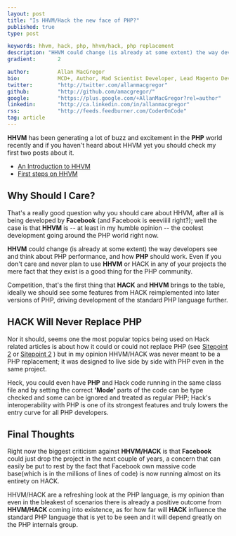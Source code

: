 ```yaml
---
layout: post
title: "Is HHVM/Hack the new face of PHP?"
published: true
type: post

keywords: hhvm, hack, php, hhvm/hack, php replacement
description: "HHVM could change (is already at some extent) the way developers see and think about PHP performance, and how PHP should work. Even if you don't care and never plan to use HHVM or HACK in any of your projects the mere fact that they exist is a good thing for the PHP community."
gradient: 		2

author: 		Allan MacGregor
bio: 			MCD+, Author, Mad Scientist Developer, Lead Magento Developer @demacmedia.
twitter: 		"http://twitter.com/allanmacgregor"
github: 		"http://github.com/amacgregor/"
google: 		"https://plus.google.com/+AllanMacGregor?rel=author"
linkedin: 		"http://ca.linkedin.com/in/allanmacgregor"
rss: 			"http://feeds.feedburner.com/CoderOnCode"
tag: article
---
```


**HHVM** has been generating a lot of buzz and excitement in the **PHP** world recently and if you haven't heard about HHVM yet you should check my first two posts about it.

- [An Introduction to HHVM](http://coderoncode.com/2013/07/24/introduction-hhvm.html)
- [First steps on HHVM](http://coderoncode.com/2013/07/24/introduction-hhvm.html)




## Why Should I Care?

That's a really good question why you should care about HHVM, after all is being developed by **Facebook** (and Facebook is eeeviiiil right?); well the case is that **HHVM** is -- at least in my humble opinion -- the coolest development going around the PHP world right now.

**HHVM** could change (is already at some extent) the way developers see and think about PHP performance, and how **PHP** should work. Even if you don't care and never plan to use **HHVM** or HACK in any of your projects the mere fact that they exist is a good thing for the PHP community.

Competition, that's the first thing that **HACK** and **HHVM** brings to the table, ideally we should see some features from HACK reimplemented into later versions of PHP, driving development of the standard PHP language further.

## HACK Will Never Replace PHP

Nor it should, seems one the most popular topics being used on Hack related articles is about how it could or could not replace PHP (see [Sitepoint 2](http://www.sitepoint.com/look-hack-php-replacement-hhvm/) or [Sitepoint 2](http://www.sitepoint.com/hhvm-hack-part-1/) ) but in my opinion HHVM/HACK was never meant to be a PHP replacement; it was designed to live side by side with PHP even in the same project.

Heck, you could even have **PHP** and Hack code running in the same class file and by setting the correct **'Mode'** parts of the code can be type checked and some can be ignored and treated as regular PHP; Hack's interoperability with PHP is one of its strongest features and truly lowers the entry curve for all PHP developers.

## Final Thoughts

Right now the biggest criticism against **HHVM/HACK** is that **Facebook** could just drop the project in the next couple of years, a concern that can easily be put to rest by the fact that Facebook own massive code base(which is in the millions of lines of code) is now running almost on its entirety on HACK.

HHVM/HACK are a refreshing look at the PHP language, is my opinion than even in the bleakest of scenarios there is already a positive outcome from **HHVM/HACK** coming into existence, as for how far will **HACK** influence the standard PHP language that is yet to be seen and it will depend greatly on the PHP internals group.